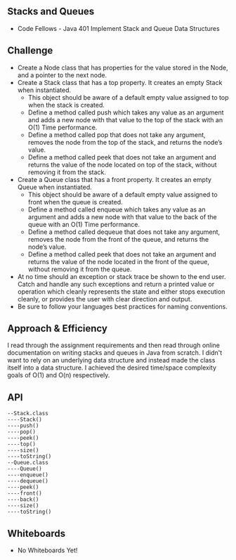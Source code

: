 ## Stacks and Queues
* Code Fellows - Java 401 Implement Stack and Queue Data Structures

## Challenge
* Create a Node class that has properties for the value stored in the Node, and a pointer to the next node.
* Create a Stack class that has a top property. It creates an empty Stack when instantiated.
    * This object should be aware of a default empty value assigned to top when the stack is created.
    * Define a method called push which takes any value as an argument and adds a new node with that value to the top of the stack with an O(1) Time performance.
    * Define a method called pop that does not take any argument, removes the node from the top of the stack, and returns the node’s value.
    * Define a method called peek that does not take an argument and returns the value of the node located on top of the stack, without removing it from the stack.
* Create a Queue class that has a front property. It creates an empty Queue when instantiated.
    * This object should be aware of a default empty value assigned to front when the queue is created.
    * Define a method called enqueue which takes any value as an argument and adds a new node with that value to the back of the queue with an O(1) Time performance.
    * Define a method called dequeue that does not take any argument, removes the node from the front of the queue, and returns the node’s value.
    * Define a method called peek that does not take an argument and returns the value of the node located in the front of the queue, without removing it from the queue.
* At no time should an exception or stack trace be shown to the end user. Catch and handle any such exceptions and return a printed value or operation which cleanly represents the state and either stops execution cleanly, or provides the user with clear direction and output.
* Be sure to follow your languages best practices for naming conventions.

## Approach & Efficiency
I read through the assignment requirements and then read through online documentation on writing stacks and queues in Java from scratch. I didn't want to rely on an underlying data structure and instead made the class itself into a data structure. I achieved the desired time/space complexity goals of O(1) and O(n) respectively. 

## API
```
--Stack.class
----Stack()
----push()
----pop()
----peek()
----top()
----size()
----toString()
--Queue.class
----Queue()
----enqueue()
----dequeue()
----peek()
----front()
----back()
----size()
----toString()
```

## Whiteboards
* No Whiteboards Yet!
<!--* [No Whiteboards Yet!](./assets/ll_insertions.jpg)-->
